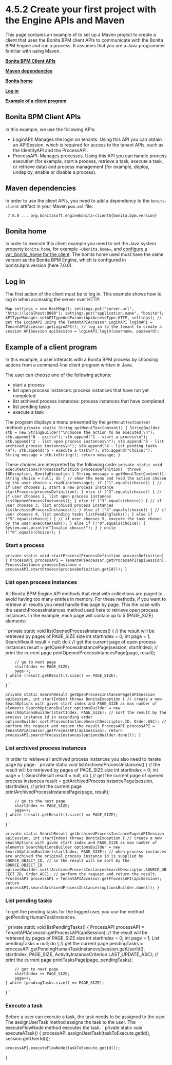 # 4.5.2 Create your first project with the Engine APIs and Maven

This page contains an example of to set up a Maven project to create a client that uses the Bonita BPM client APIs to communicate with the Bonita BPM Engine and run a process. 
It assumes that you are a Java programmer familiar with using Maven.


**[Bonita BPM Client APIs](#apis)**

**[Maven dependencies](#maven_dependencies)**

**[Bonita home](#bonita_home)**

**[Log in](#login)**

**[Example of a client program](#java_client_example)**

## Bonita BPM Client APIs


In this example, we use the following APIs:

* LoginAPI: Manages the login on tenants. Using this API you can obtain an APISession, which is required for access to the tenant APIs, such as the IdentityAPI and the ProcessAPI.
* ProcessAPI: Manages processes. Using this API you can handle process execution (for example, start a process, retrieve a task, execute a task, or retrieve data) and process management 
(for example, deploy, undeploy, enable or disable a process). 




## Maven dependencies


In order to use the client APIs, you need to add a dependency to the `bonita-client` artifact in your Maven `pom.xml` file: 

`
7.0.0
   ...
org.bonitasoft.enginebonita-client${bonita.bpm.version}`



## Bonita home


In order to execute this client example you need to set the Java system property `bonita.home`, for example `-Dbonita.home=`, 
and [configure a var\_bonita\_home for the client](/configuring-bonita-home-client-1). The bonita home used must have the same version as
the Bonita BPM Engine, which is configured in bonita.bpm.version (here 7.0.0). 



## Log in


The first action of the client must be to log in. This example shows how to log in when accessing the server over HTTP:

`
Map settings = new HashMap();
settings.put("server.url", "http://localhost:8080");
settings.put("application.name", "bonita");
APITypeManager.setAPITypeAndParams(ApiAccessType.HTTP, settings);
// get the LoginAPI using the TenantAPIAccessor
LoginAPI loginAPI = TenantAPIAccessor.getLoginAPI();
// log in to the tenant to create a session
APISession apiSession = loginAPI.login(username, password);
`



## Example of a client program


In this example, a user interacts with a Bonita BPM process by choosing actions from a command-line client program written in Java.


The user can choose one of the following actions:

* start a process
* list open process instances: process instances that have not yet completed
* list archived process instances: process instances that have completed
* list pending tasks
* execute a task

The program displays a menu presented by the `getMenutTextContent` method:
`
private static String getMenutTextContent() {
   StringBuilder stb = new StringBuilder("\nChoose the action to be executed:\n");
   stb.append("0 - exit\n");
   stb.append("1 - start a process\n");
   stb.append("2 - list open process instances\n");
   stb.append("3 - list archived process instances\n");
   stb.append("4 - list pending tasks \n");
   stb.append("5 - execute a task\n");
   stb.append("Choice:");
   String message = stb.toString();
   return message;
   }
`


These choices are interpreted by the following code:
`
private static void executeActions(ProcessDefinition processDefinition) 
    throws IOException, BonitaException {
    String message = getMenutTextContent();
    String choice = null;
    do {
        // show the menu and read the action chosen by the user
        choice = readLine(message);
        if ("1".equals(choice)) {
            // if user chooses 1, start a new process instance
            startProcess(processDefinition);
        } else if ("2".equals(choice)) {
            // if user chooses 2, list open process instances
            listOpenedProcessInstances();
        } else if ("3".equals(choice)) {
            // if user chooses 3, list archived process instances
            listArchivedProcessInstances();
        } else if ("4".equals(choice)) {
            // if user chooses 4, list pending tasks
            listPendingTasks();
        } else if ("5".equals(choice)) {
            // if user chooses 5, execute the task chosen by the user
            executeATask();
        } else if (!"0".equals(choice)) {
            System.out.println("Invalid choice!");
        }
    } while (!"0".equals(choice));
}
`


### Start a process
`
private static void startProcess(ProcessDefinition processDefinition) {
    ProcessAPI processAPI = TenantAPIAccessor.getProcessAPI(apiSession);
    ProcessInstance processInstance = processAPI.startProcess(processDefinition.getId());
}
`


### List open process instances


All Bonita BPM Engine API methods that deal with collections are paged to avoid having too many entries in memory. 
For these methods, if you want to retrieve all results you need handle this page by page. 
This the case with the searchProcessInstances method used here to retrieve open process instances. In the example, each page will contain up to 5 (PAGE\_SIZE) elements:

`
private static void listOpenedProcessInstances() {
    // the result will be retrieved by pages of PAGE_SIZE size
    int startIndex = 0;
    int page = 1;
    SearchResult result = null;
    do {
        // get the current page of open process instances
        result = getOpenProcessInstancePage(session, startIndex);
        // print the current page
        printOpenedProcessIntancesPage(page, result);

        // go to next page
        startIndex += PAGE_SIZE;
        page++;
    } while (result.getResult().size() == PAGE_SIZE);
}
`

`
private static SearchResult getOpenProcessInstancePage(APISession apiSession, int startIndex) throws BonitaException {
    // create a new SeachOptions with given start index and PAGE_SIZE as max number of elements
    SearchOptionsBuilder optionsBuilder = new SearchOptionsBuilder(startIndex, PAGE_SIZE);
    // sort the result by the process instance id in ascending order
    optionsBuilder.sort(ProcessInstanceSearchDescriptor.ID, Order.ASC);
    // perform the request and return the result
    ProcessAPI processAPI = TenantAPIAccessor.getProcessAPI(apiSession);
    return processAPI.searchProcessInstances(optionsBuilder.done());
}
`


### List archived process instances 


In order to retrieve all archived process instances you also need to iterate page by page:
`
private static void listArchivedProcessInstances() {
    // the result will be retrieved by pages of PAGE_SIZE size
    int startIndex = 0;
    int page = 1;
    SearchResult result = null;
    do {
        // get the current page of opened process instances
        result = getArchivedProcessInstancePage(session, startIndex);
        // print the current page
        printArchivedProcessInstancePage(page, result);

        // go to the next page
        startIndex += PAGE_SIZE;
        page++;
    } while (result.getResult().size() == PAGE_SIZE);
}
`

`
private static SearchResult getArchivedProcessInstancePage(APISession apiSession, int startIndex) throws BonitaException {
    // create a new SeachOptions with given start index and PAGE_SIZE as max number of elements
    SearchOptionsBuilder optionsBuilder = new SearchOptionsBuilder(startIndex, PAGE_SIZE);
    // when process instances are archived the original process instance id is supplied by SOURCE_OBJECT_ID,
    // so the result will be sort by the SOURCE_OBJECT_ID
    optionsBuilder.sort(ArchivedProcessInstancesSearchDescriptor.SOURCE_OBJECT_ID, Order.ASC);
    // perform the request and return the result;
    ProcessAPI processAPI = TenantAPIAccessor.getProcessAPI(apiSession);
    return processAPI.searchArchivedProcessInstances(optionsBuilder.done());
}
`


### List pending tasks


To get the pending tasks for the logged user, you use the method getPendingHumanTaskInstances.

`
private static void listPendingTasks() {
    ProcessAPI processAPI = TenantAPIAccessor.getProcessAPI(apiSession);
    // the result will be retrieved by pages of PAGE_SIZE size
    int startIndex = 0;
    int page = 1;
    List pendingTasks = null;
    do {
        // get the current page
        pendingTasks = processAPI.getPendingHumanTaskInstances(session.getUserId(), startIndex, PAGE_SIZE, ActivityInstanceCriterion.LAST_UPDATE_ASC);
        // print the current page
        printTasksPage(page, pendingTasks);

        // got to next page
        startIndex += PAGE_SIZE;
        page++;
    } while (pendingTasks.size() == PAGE_SIZE);
}
`


### Execute a task


Before a user can execute a task, the task needs to be assigned to the user. The assignUserTask method assigns the task to the user. The executeFlowNode method executes the task.
`
private static void executeATask() {
    processAPI.assignUserTask(taskToExecute.getId(), session.getUserId());

    processAPI.executeFlowNode(taskToExecute.getId());
}
`
